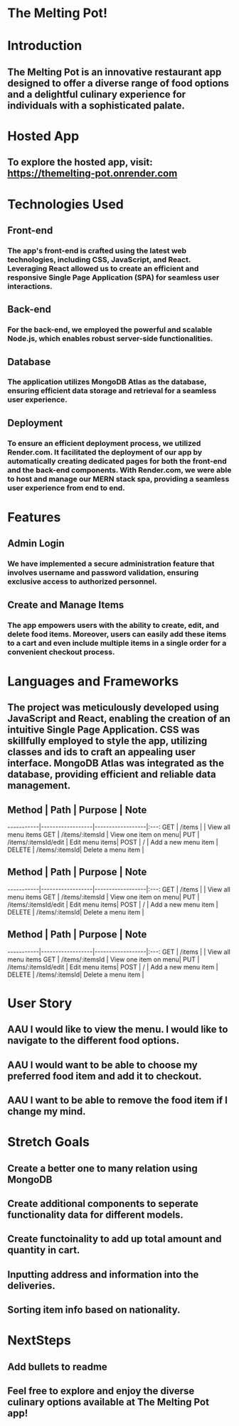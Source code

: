 # The Melting Pot!
# Introduction
## The Melting Pot is an innovative restaurant app designed to offer a diverse range of food options and a delightful culinary experience for individuals with a sophisticated palate.

# Hosted App
## To explore the hosted app, visit: https://themelting-pot.onrender.com

# Technologies Used
## Front-end
### The app's front-end is crafted using the latest web technologies, including CSS, JavaScript, and React. Leveraging React allowed us to create an efficient and responsive Single Page Application (SPA) for seamless user interactions.

## Back-end
### For the back-end, we employed the powerful and scalable Node.js, which enables robust server-side functionalities.

## Database
### The application utilizes MongoDB Atlas as the database, ensuring efficient data storage and retrieval for a seamless user experience.

## Deployment 
### To ensure an efficient deployment process, we utilized Render.com. It facilitated the deployment of our app by automatically creating dedicated pages for both the front-end and the back-end components. With Render.com, we were able to host and manage our MERN stack spa, providing a seamless user experience from end to end.

# Features
## Admin Login
### We have implemented a secure administration feature that involves username and password validation, ensuring exclusive access to authorized personnel.

## Create and Manage Items 
### The app empowers users with the ability to create, edit, and delete food items. Moreover, users can easily add these items to a cart and even include multiple items in a single order for a convenient checkout process.

# Languages and Frameworks
## The project was meticulously developed using JavaScript and React, enabling the creation of an intuitive Single Page Application. CSS was skillfully employed to style the app, utilizing classes and ids to craft an appealing user interface. MongoDB Atlas was integrated as the database, providing efficient and reliable data management.

## Method | Path  | Purpose | Note
-----------|------------------|------------------|:---:
GET     | /items | | View all menu items 
GET     | /items/:itemsId | View one item on menu| 
PUT     | /items/:itemsId/edit | Edit menu items|
POST    | / | Add a new menu item |
DELETE  | /items/:itemsId| Delete a menu item |

## Method | Path  | Purpose | Note
-----------|------------------|------------------|:---:
GET     | /items | | View all menu items 
GET     | /items/:itemsId | View one item on menu| 
PUT     | /items/:itemsId/edit | Edit menu items|
POST    | / | Add a new menu item |
DELETE  | /items/:itemsId| Delete a menu item |

## Method | Path  | Purpose | Note
-----------|------------------|------------------|:---:
GET     | /items | | View all menu items 
GET     | /items/:itemsId | View one item on menu| 
PUT     | /items/:itemsId/edit | Edit menu items|
POST    | / | Add a new menu item |
DELETE  | /items/:itemsId| Delete a menu item |

# User Story
## AAU I would like to view the menu. I would like to navigate to the different food options. 
## AAU I would want to be able to choose my preferred food item and add it to checkout. 
## AAU I want to be able to remove the food item if I change my mind.

# Stretch Goals 
## Create a better one to many relation using MongoDB
## Create additional components to seperate functionality data for different models. 
## Create functoinality to add up total amount and quantity in cart. 
## Inputting address and information into the deliveries.
## Sorting item info based on nationality.

# NextSteps 
## Add bullets to readme

## Feel free to explore and enjoy the diverse culinary options available at The Melting Pot app!

